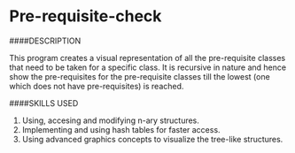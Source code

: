# Pre-requisite-check

####DESCRIPTION

This program creates a visual representation of all the pre-requisite classes that need to be taken for a specific class. 
It is recursive in nature and hence show the pre-requisites for the pre-requisite classes till the lowest (one which does 
not have pre-requisites) is reached.

####SKILLS USED
1. Using, accesing and modifying n-ary structures.
2. Implementing and using hash tables for faster access.
3. Using advanced graphics concepts to visualize the tree-like structures.
